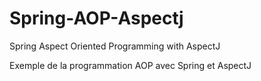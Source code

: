 # Spring-AOP-Aspectj
Spring Aspect Oriented Programming with AspectJ

Exemple de la programmation AOP avec Spring et AspectJ
